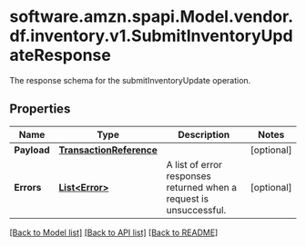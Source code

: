 # software.amzn.spapi.Model.vendor.df.inventory.v1.SubmitInventoryUpdateResponse
The response schema for the submitInventoryUpdate operation.

## Properties

Name | Type | Description | Notes
------------ | ------------- | ------------- | -------------
**Payload** | [**TransactionReference**](TransactionReference.md) |  | [optional] 
**Errors** | [**List&lt;Error&gt;**](Error.md) | A list of error responses returned when a request is unsuccessful. | [optional] 

[[Back to Model list]](../README.md#documentation-for-models) [[Back to API list]](../README.md#documentation-for-api-endpoints) [[Back to README]](../README.md)

